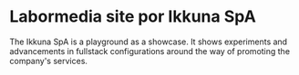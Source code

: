 # Labormedia site por Ikkuna SpA

The Ikkuna SpA is a playground as a showcase. It shows experiments and advancements in fullstack configurations around the way of promoting the company's services.

